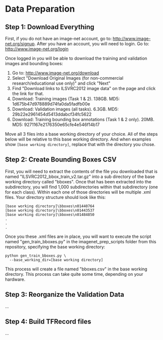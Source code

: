 # Data Preparation

## Step 1: Download Everything

First, if you do not have an image-net account, go to: http://www.image-net.org/signup.  After you have an account, you will need to login.  Go to: http://www.image-net.org/login

Once logged in you will be able to download the training and validation images and bounding boxes:
 1. Go to: http://www.image-net.org/download
 2. Select "Download Original Images (for non-commercial research/educational use only)" and click "Next"
 3. Find "Download links to ILSVRC2012 image data" on the page and click the link for that.
 4. Download: Training images (Task 1 & 2). 138GB.
     MD5: 1d675b47d978889d74fa0da5fadfb00e
 5. Download: Validation images (all tasks). 6.3GB.
     MD5: 29b22e2961454d5413ddabcf34fc5622
 6. Download: Training bounding box annotations (Task 1 & 2 only). 20MB.
     MD5: 9271167e2176350e65cfe4e546f14b17

Move all 3 files into a base working directory of your choice.  All of the steps below will be relative to this base working directory.  And when examples show `[base working directory]`, replace that with the directory you chose.
	
## Step 2: Create Bounding Boxes CSV
First, you will need to extract the contents of the file you downloaded that is named "ILSVRC2012_bbox_train_v2.tar.gz" into a sub directory of the base working directory called "bboxes".
Once that has been extracted into the subdirectory, you will find 1,000 subdirectories within that subdirectory (one for each class).  Within each one of those directories will be multiple .xml files.
Your directory structure should look like this:
```
[base working directory]\bboxes\n01440764
[base working directory]\bboxes\n01443537
[base working directory]\bboxes\n01484850
.
.
.
```
Once you these .xml files are in place, you will want to execute the script named "gen_train_bboxes.py" in the imagenet_prep_scripts folder from this repository, specifying the base working directory:
```
python gen_train_bboxes.py \
  --base_working_dir=[base working directory]
```
This process will create a file named "bboxes.csv" in the base working directory.  This process can take quite some time, depending on your hardware.

## Step 3: Reorganize the Validation Data
...

## Step 4: Build TFRecord files
...
